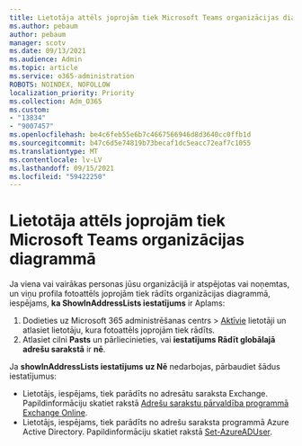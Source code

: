 ```yaml
---
title: Lietotāja attēls joprojām tiek Microsoft Teams organizācijas diagrammā
ms.author: pebaum
author: pebaum
manager: scotv
ms.date: 09/13/2021
ms.audience: Admin
ms.topic: article
ms.service: o365-administration
ROBOTS: NOINDEX, NOFOLLOW
localization_priority: Priority
ms.collection: Adm_O365
ms.custom:
- "13834"
- "9007457"
ms.openlocfilehash: be4c6feb55e6b7c4667566946d8d3640cc0ffb1d
ms.sourcegitcommit: b47c6d5e74819b73becaf1dc5eacc72eaf7c1055
ms.translationtype: MT
ms.contentlocale: lv-LV
ms.lasthandoff: 09/15/2021
ms.locfileid: "59422250"
---
```

# <a name="user-picture-still-appears-in-the-microsoft-teams-organization-chart"></a>Lietotāja attēls joprojām tiek Microsoft Teams organizācijas diagrammā

Ja viena vai vairākas personas jūsu organizācijā ir atspējotas vai noņemtas, un viņu profila fotoattēls joprojām tiek rādīts organizācijas diagrammā, iespējams, **ka ShowInAddressLists iestatījums** ir Aplams: 

1. Dodieties uz Microsoft 365 administrēšanas centrs > [Aktīvie](https://admin.microsoft.com/Adminportal/Home?source=applauncher#/users) lietotāji un atlasiet lietotāju, kura fotoattēls joprojām tiek rādīts. 
1. Atlasiet cilni **Pasts** un pārliecinieties, vai **iestatījums Rādīt globālajā adrešu sarakstā** ir **nē**.

Ja **showInAddressLists iestatījums** **uz Nē** nedarbojas, pārbaudiet šādus iestatījumus: 

- Lietotājs, iespējams, tiek parādīts no adresātu saraksta Exchange. Papildinformāciju skatiet rakstā [Adrešu sarakstu pārvaldība programmā Exchange Online](https://docs.microsoft.com/exchange/address-books/address-lists/manage-address-lists#use-the-eac-to-hide-recipients-from-address-lists). 
- Lietotājs, iespējams, tiek parādīts no adrešu saraksta programmā Azure Active Directory. Papildinformāciju skatiet rakstā [Set-AzureADUser](https://docs.microsoft.com/powershell/module/azuread/set-azureaduser?view=azureadps-2.0). 